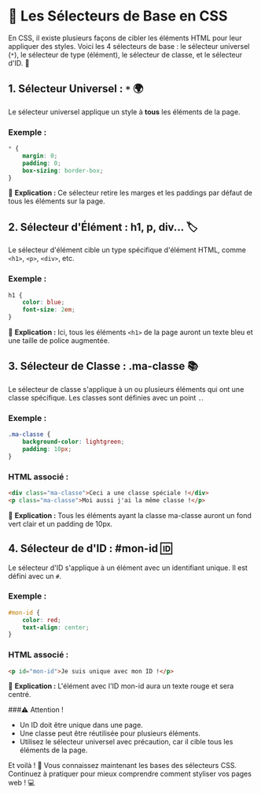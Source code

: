# 🎨 Les Sélecteurs de Base en CSS

En CSS, il existe plusieurs façons de cibler les éléments HTML pour leur appliquer des styles. Voici les 4 sélecteurs de base : le sélecteur universel (`*`), le sélecteur de type (élément), le sélecteur de classe, et le sélecteur d'ID. 🚀

## 1. Sélecteur Universel : `*` 🌍

Le sélecteur universel applique un style à **tous** les éléments de la page.

### Exemple :
```css
* {
    margin: 0;
    padding: 0;
    box-sizing: border-box;
}
```

🔎 **Explication :** Ce sélecteur retire les marges et les paddings par défaut de tous les éléments sur la page.

## 2. Sélecteur d'Élément : h1, p, div... 🏷️

Le sélecteur d'élément cible un type spécifique d'élément HTML, comme `<h1>`, `<p>`, `<div>`, etc.

### Exemple :
```css
h1 {
    color: blue;
    font-size: 2em;
}
```

🔎 **Explication :** Ici, tous les éléments `<h1>` de la page auront un texte bleu et une taille de police augmentée.


## 3. Sélecteur de Classe : .ma-classe 📚

Le sélecteur de classe s'applique à un ou plusieurs éléments qui ont une classe spécifique. Les classes sont définies avec un point `.`.

### Exemple :
```css
.ma-classe {
    background-color: lightgreen;
    padding: 10px;
}
```

### HTML associé :
```html
<div class="ma-classe">Ceci a une classe spéciale !</div>
<p class="ma-classe">Moi aussi j'ai la même classe !</p>
```

🔎 **Explication :** Tous les éléments ayant la classe ma-classe auront un fond vert clair et un padding de 10px.


## 4. Sélecteur de d'ID : #mon-id 🆔

Le sélecteur d'ID s'applique à un élément avec un identifiant unique. Il est défini avec un `#`.

### Exemple :
```css
#mon-id {
    color: red;
    text-align: center;
}
```

### HTML associé :
```html
<p id="mon-id">Je suis unique avec mon ID !</p>
```

🔎 **Explication :** L'élément avec l'ID mon-id aura un texte rouge et sera centré.

###⚠️ Attention !
- Un ID doit être unique dans une page.
- Une classe peut être réutilisée pour plusieurs éléments.
- Utilisez le sélecteur universel avec précaution, car il cible tous les éléments de la page.

Et voilà ! 🎉 Vous connaissez maintenant les bases des sélecteurs CSS. Continuez à pratiquer pour mieux comprendre comment styliser vos pages web ! 💻
